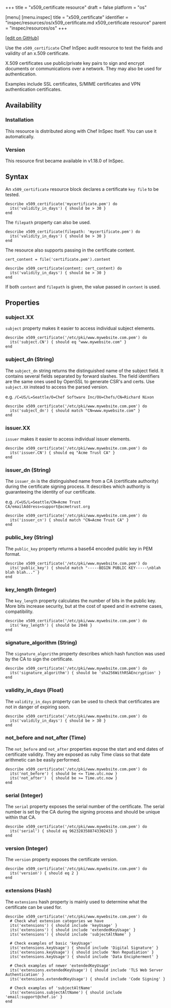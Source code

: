 +++
title = "x509_certificate resource"
draft = false
platform = "os"

[menu]
  [menu.inspec]
    title = "x509_certificate"
    identifier = "inspec/resources/os/x509_certificate.md x509_certificate resource"
    parent = "inspec/resources/os"
+++

[\[edit on GitHub\]](https://github.com/inspec/inspec/blob/master/docs-chef-io/content/inspec/resources/x509_certificate.md)

Use the `x509_certificate` Chef InSpec audit resource to test the fields and validity of an x.509 certificate.

X.509 certificates use public/private key pairs to sign and encrypt documents
or communications over a network. They may also be used for authentication.

Examples include SSL certificates, S/MIME certificates and VPN authentication
certificates.

## Availability

### Installation

This resource is distributed along with Chef InSpec itself. You can use it automatically.

### Version

This resource first became available in v1.18.0 of InSpec.

## Syntax

An `x509_certificate` resource block declares a certificate `key file` to be tested.

    describe x509_certificate('mycertificate.pem') do
      its('validity_in_days') { should be > 30 }
    end

The `filepath` property can also be used.

    describe x509_certificate(filepath: 'mycertificate.pem') do
      its('validity_in_days') { should be > 30 }
    end

The resource also supports passing in the certificate content.

    cert_content = file('certificate.pem').content

    describe x509_certificate(content: cert_content) do
      its('validity_in_days') { should be > 30 }
    end

If both `content` and `filepath` is given, the value passed in `content` is used.

## Properties

### subject.XX

`subject` property makes it easier to access individual subject elements.

    describe x509_certificate('/etc/pki/www.mywebsite.com.pem') do
      its('subject.CN') { should eq "www.mywebsite.com" }
    end

### subject_dn (String)

The `subject_dn` string returns the distinguished name of the subject field. It contains several fields separated by forward slashes. The field identifiers are the same ones used by OpenSSL to generate CSR's and certs. Use `subject.XX` instead to access the parsed version.

e.g. `/C=US/L=Seattle/O=Chef Software Inc/OU=Chefs/CN=Richard Nixon`

    describe x509_certificate('/etc/pki/www.mywebsite.com.pem') do
      its('subject_dn') { should match "CN=www.mywebsite.com" }
    end

### issuer.XX

`issuer` makes it easier to access individual issuer elements.

    describe x509_certificate('/etc/pki/www.mywebsite.com.pem') do
      its('issuer.CN') { should eq "Acme Trust CA" }
    end

### issuer_dn (String)

The `issuer_dn` is the distinguished name from a CA (certificate authority) during the
certificate signing process. It describes which authority is guaranteeing the
identity of our certificate.

e.g. `/C=US/L=Seattle/CN=Acme Trust CA/emailAddress=support@acmetrust.org`

    describe x509_certificate('/etc/pki/www.mywebsite.com.pem') do
      its('issuer_cn') { should match "CN=Acme Trust CA" }
    end

### public_key (String)

The `public_key` property returns a base64 encoded public key in PEM format.

    describe x509_certificate('/etc/pki/www.mywebsite.com.pem') do
      its('public_key') { should match "-----BEGIN PUBLIC KEY-----\nblah blah blah..." }
    end

### key_length (Integer)

The `key_length` property calculates the number of bits in the public key.
More bits increase security, but at the cost of speed and in extreme cases, compatibility.

    describe x509_certificate('/etc/pki/www.mywebsite.com.pem') do
      its('key_length') { should be 2048 }
    end

### signature_algorithm (String)

The `signature_algorithm` property describes which hash function was used by the CA to
sign the certificate.

    describe x509_certificate('/etc/pki/www.mywebsite.com.pem') do
      its('signature_algorithm') { should be 'sha256WithRSAEncryption' }
    end

### validity_in_days (Float)

The `validity_in_days` property can be used to check that certificates are not in
danger of expiring soon.

    describe x509_certificate('/etc/pki/www.mywebsite.com.pem') do
      its('validity_in_days') { should be > 30 }
    end

### not_before and not_after (Time)

The `not_before` and `not_after` properties expose the start and end dates of certificate
validity. They are exposed as ruby Time class so that date arithmetic can be easily performed.

    describe x509_certificate('/etc/pki/www.mywebsite.com.pem') do
      its('not_before') { should be <= Time.utc.now }
      its('not_after')  { should be >= Time.utc.now }
    end

### serial (Integer)

The `serial` property exposes the serial number of the certificate. The serial number is set by the CA during the signing process and should be unique within that CA.

    describe x509_certificate('/etc/pki/www.mywebsite.com.pem') do
      its('serial') { should eq 9623283588743302433 }
    end

### version (Integer)

The `version` property exposes the certificate version.

    describe x509_certificate('/etc/pki/www.mywebsite.com.pem') do
      its('version') { should eq 2 }
    end

### extensions (Hash)

The `extensions` hash property is mainly used to determine what the certificate can be used for.

    describe x509_certificate('/etc/pki/www.mywebsite.com.pem') do
      # Check what extension categories we have
      its('extensions') { should include 'keyUsage' }
      its('extensions') { should include 'extendedKeyUsage' }
      its('extensions') { should include 'subjectAltName' }

      # Check examples of basic 'keyUsage'
      its('extensions.keyUsage') { should include 'Digital Signature' }
      its('extensions.keyUsage') { should include 'Non Repudiation' }
      its('extensions.keyUsage') { should include 'Data Encipherment' }

      # Check examples of newer 'extendedKeyUsage'
      its('extensions.extendedKeyUsage') { should include 'TLS Web Server Authentication' }
      its('extensions.extendedKeyUsage') { should include 'Code Signing' }

      # Check examples of 'subjectAltName'
      its('extensions.subjectAltName') { should include 'email:support@chef.io' }
    end
